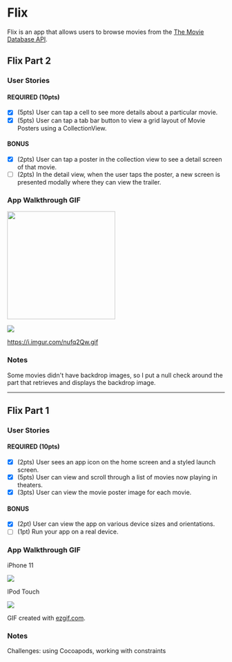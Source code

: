 # Flix

Flix is an app that allows users to browse movies from the [The Movie Database API](http://docs.themoviedb.apiary.io/#).

## Flix Part 2

### User Stories

#### REQUIRED (10pts)
- [x] (5pts) User can tap a cell to see more details about a particular movie.
- [x] (5pts) User can tap a tab bar button to view a grid layout of Movie Posters using a CollectionView.

#### BONUS
- [x] (2pts) User can tap a poster in the collection view to see a detail screen of that movie.
- [ ] (2pts) In the detail view, when the user taps the poster, a new screen is presented modally where they can view the trailer.

### App Walkthrough GIF

<img src="https://i.imgur.com/GEGge7r.gif" width=250><br>

![](https://i.imgur.com/GEGge7r.gif)

https://i.imgur.com/nufq2Qw.gif


### Notes
Some movies didn't have backdrop images, so I put a null check around the part that retrieves and displays the backdrop image.

---

## Flix Part 1

### User Stories

#### REQUIRED (10pts)
- [x] (2pts) User sees an app icon on the home screen and a styled launch screen.
- [x] (5pts) User can view and scroll through a list of movies now playing in theaters.
- [x] (3pts) User can view the movie poster image for each movie.

#### BONUS
- [x] (2pt) User can view the app on various device sizes and orientations.
- [ ] (1pt) Run your app on a real device.

### App Walkthrough GIF
iPhone 11 

![](https://i.imgur.com/J7PTAc3.gif)

IPod Touch

![](https://i.imgur.com/vG7z00L.gif)


GIF created with [ezgif.com](https://ezgif.com/video-to-gif).

### Notes
Challenges: using Cocoapods, working with constraints
